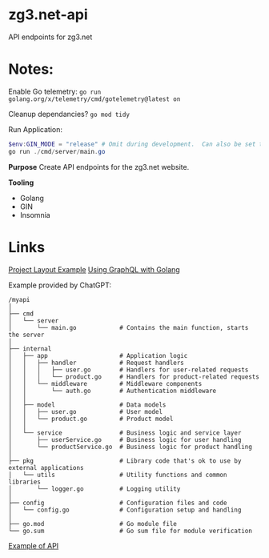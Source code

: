 # zg3.net-api
API endpoints for zg3.net

# Notes:

Enable Go telemetry:
`go run golang.org/x/telemetry/cmd/gotelemetry@latest on`

Cleanup dependancies?
`go mod tidy`

Run Application:
```PowerShell
$env:GIN_MODE = "release" # Omit during development.  Can also be set to: debug, release, test - defaults to debug.
go run ./cmd/server/main.go
```

**Purpose**
Create API endpoints for the zg3.net website.

**Tooling**
- Golang
- GIN
- Insomnia

# Links

[Project Layout Example](https://github.com/golang-standards/project-layout)
[Using GraphQL with Golang](https://www.apollographql.com/blog/using-graphql-with-golang)

Example provided by ChatGPT:
```
/myapi
│
├── cmd
│   └── server
│       └── main.go            # Contains the main function, starts the server
│
├── internal
│   ├── app                    # Application logic
│   │   ├── handler            # Request handlers
│   │   │   ├── user.go        # Handlers for user-related requests
│   │   │   └── product.go     # Handlers for product-related requests
│   │   └── middleware         # Middleware components
│   │       └── auth.go        # Authentication middleware
│   │
│   ├── model                  # Data models
│   │   ├── user.go            # User model
│   │   └── product.go         # Product model
│   │
│   └── service                # Business logic and service layer
│       ├── userService.go     # Business logic for user handling
│       └── productService.go  # Business logic for product handling
│
├── pkg                        # Library code that's ok to use by external applications
│   └── utils                  # Utility functions and common libraries
│       └── logger.go          # Logging utility
│
├── config                     # Configuration files and code
│   └── config.go              # Configuration setup and handling
│
├── go.mod                     # Go module file
└── go.sum                     # Go sum file for module verification
```

[Example of API](https://github.com/benbjohnson/wtf)